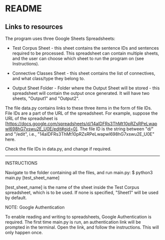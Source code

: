 # README

## Links to resources

The program uses three Google Sheets Spreadsheets:

- Test Corpus Sheet - this sheet contains the sentence IDs and sentences required to be processed. This spreadsheet can contain multiple sheets, and the user can choose which sheet to run the program on (see Instructions).

- Connective Classes Sheet - this sheet contains the list of connectives, and what class/type they belong to.

- Output Sheet Folder - Folder where the Output Sheet will be stored - this spreadsheet will contain the output once generated. It will have two sheets, "Output1" and "Output2".

The file data.py contains links to these three items in the form of file IDs. File IDs are a part of the URL of the spreadsheet.
For example, suppose the URL of the spreadsheet is [https://docs.google.com/spreadsheets/d/14aIDFRs3ThMt10pRZsRPeLwapwl698hG7xswu2E_U0E/edit#gid=0].
The file ID is the string between "d/" and "/edit", i.e., "14aIDFRs3ThMt10pRZsRPeLwapwl698hG7xswu2E_U0E" here.

Check the file IDs in data.py, and change if required.

* * *

INSTRUCTIONS

Navigate to the folder containing all the files, and run main.py:
$ python3 main.py [test_sheet_name]

[test_sheet_name] is the name of the sheet inside the Test Corpus spreadsheet, which is to be used. If none is specified, "Sheet1" will be used by default.


NOTE: Google Authentication

To enable reading and writing to spreadsheets, Google Authentication is required. The first time main.py is run, an authentication link will be prompted in the terminal. Open the link, and follow the instructions. This will only happen once.